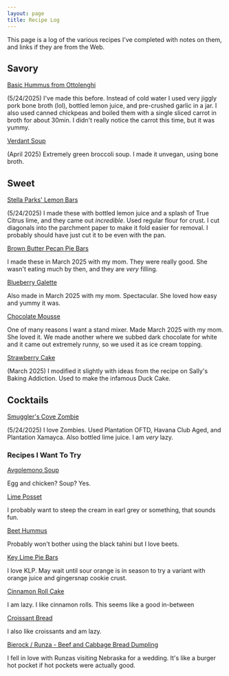 ```yaml
---
layout: page
title: Recipe Log
---
```


This page is a log of the various recipes I've completed with notes on them, and links if they are from the Web.

## Savory

[Basic Hummus from Ottolenghi](https://www.seriouseats.com/basic-hummus-from-jerusalem-ottolenghi)

(5/24/2025) I've made this before. Instead of cold water I used very jiggly pork bone broth (lol), bottled lemon juice, and pre-crushed garlic in a jar.
I also used canned chickpeas and boiled them with a single sliced carrot in broth for about 30min. I didn't really notice the carrot this time, but it was yummy.

[Verdant Soup](https://www.seriouseats.com/broccoli-soup-recipe-8772702)

(April 2025) Extremely green broccoli soup. I made it unvegan, using bone broth.

## Sweet

[Stella Parks' Lemon Bars](https://www.seriouseats.com/sunny-lemon-bars-recipe)

(5/24/2025) I made these with bottled lemon juice and a splash of True Citrus lime, and they came out *incredible*. Used regular flour for crust.
I cut diagonals into the parchment paper to make it fold easier for removal. I probably should have just cut it to be even with the pan.

[Brown Butter Pecan Pie Bars](https://sallysbakingaddiction.com/brown-butter-pecan-pie-bars/)

I made these in March 2025 with my mom. They were really good. She wasn't eating much by then, and they are *very* filling.

[Blueberry Galette](https://sallysbakingaddiction.com/blueberry-galette/)

Also made in March 2025 with my mom. Spectacular. She loved how easy and yummy it was.

[Chocolate Mousse](https://www.seriouseats.com/chocolate-mousse-recipe-7109970)

One of many reasons I want a stand mixer. Made March 2025 with my mom. She loved it.
We made another where we subbed dark chocolate for white and it came out extremely runny, so we used it as ice cream topping.

[Strawberry Cake](https://www.seriouseats.com/strawberry-cake-recipe)

(March 2025) I modified it slightly with ideas from the recipe on Sally's Baking Addiction. Used to make the infamous Duck Cake.

## Cocktails

[Smuggler's Cove Zombie](https://punchdrink.com/recipes/smugglers-cove-zombie/)

(5/24/2025) I love Zombies. Used Plantation OFTD, Havana Club Aged, and Plantation Xamayca. Also bottled lime juice. I am *very* lazy.


### Recipes I Want To Try

[Avgolemono Soup](https://www.seriouseats.com/avgolemono-soup-greek-lemon-egg-chicken-soup)

Egg and chicken? Soup? Yes.

[Lime Posset](https://www.seriouseats.com/lime-posset-recipe-11731503)

I probably want to steep the cream in earl grey or something, that sounds fun.

[Beet Hummus](https://www.seriouseats.com/diy-black-tahini-and-beet-hummus-recipe)

Probably won't bother using the black tahini but I love beets.

[Key Lime Pie Bars](https://sallysbakingaddiction.com/key-lime-pie-bars/)

I love KLP. May wait until sour orange is in season to try a variant with orange juice and gingersnap cookie crust.

[Cinnamon Roll Cake](https://sallysbakingaddiction.com/giant-cinnamon-roll-cake/)

I am lazy. I like cinnamon rolls. This seems like a good in-between

[Croissant Bread](https://sallysbakingaddiction.com/croissant-bread/)

I also like croissants and am lazy.

[Bierock / Runza - Beef and Cabbage Bread Dumpling](https://www.seriouseats.com/bierocks-recipe-8775361)

I fell in love with Runzas visiting Nebraska for a wedding. It's like a burger hot pocket if hot pockets were actually good.